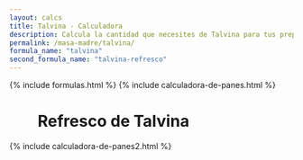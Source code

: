 ```yaml
---
layout: calcs
title: Talvina - Calculadora
description: Calcula la cantidad que necesites de Talvina para tus preparaciones.
permalink: /masa-madre/talvina/
formula_name: "talvina"
second_formula_name: "talvina-refresco"
---
```


{% include formulas.html %}
{% include calculadora-de-panes.html %}

<h1 style="margin-left: 50px;"> Refresco de Talvina </h1>

{% include calculadora-de-panes2.html %}

